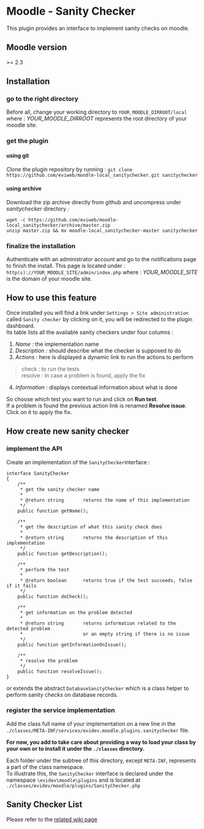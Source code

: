 Moodle - Sanity Checker
=======================
This plugin provides an interface to implement sanity checks on moodle.   
    
Moodle version
--------------
\>= 2.3   
    
Installation
------------
### go to the right directory
Before all, change your working directory to `YOUR_MOODLE_DIRROOT/local` where : 
*YOUR_MOODLE_DIRROOT* represents the root directory of your moodle site.   
    
### get the plugin
#### using git
Clone the plugin repository by running : 
`git clone https://github.com/eviweb/moodle-local_sanitychecker.git sanitychecker`   
    
#### using archive
Download the zip archive directly from github and uncompress under *sanitychecker* directory :    
    
    wget -c https://github.com/eviweb/moodle-local_sanitychecker/archive/master.zip    
    unzip master.zip && mv moodle-local_sanitychecker-master sanitychecker    
     
### finalize the installation
Authenticate with an administrator account and go to the notifications page to 
finish the install. This page is located under :    
`http(s)://YOUR_MOODLE_SITE/admin/index.php` where : 
*YOUR_MOODLE_SITE* is the domain of your moodle site.   
     
How to use this feature
-----------------------
Once installed you will find a link under `Settings > Site administration` called 
`Sanity checker` by clicking on it, you will be redirected to the plugin dashboard.    
Its table lists all the available sanity checkers under four columns :     
    
1.  _Name :_ the implementation name    
2.  _Description :_ should describe what the checker is supposed to do
3.  _Actions :_ here is displayed a dynamic link to run the actions to perform    
>   check : to run the tests    
>   resolve : in case a problem is found, apply the fix    
4.  _Information :_ displays contextual information about what is done    
    
So choose which test you want to run and click on **Run test**.    
If a problem is found the previous action link is renamed **Resolve issue**.   
Click on it to apply the fix.    
     
How create new sanity checker
-----------------------------
### implement the API
Create an implementation of the `SanityChecker`interface :    
    
    interface SanityChecker
    {
        /**
         * get the sanity checker name
         * 
         * @return string       returns the name of this implementation
         */
        public function getName();

        /**
         * get the description of what this sanity check does
         * 
         * @return string       returns the description of this implementation
         */
        public function getDescription();

        /**
         * perform the test
         * 
         * @return boolean      returns true if the test succeeds, false if it fails
         */
        public function doCheck();

        /**
         * get information on the problem detected
         * 
         * @return string       returns information related to the detected problem
         *                      or an empty string if there is no issue
         */
        public function getInformationOnIssue();

        /**
         * resolve the problem
         */
        public function resolveIssue();
    }

or extends the abstract `DatabaseSanityChecker` which is a class helper to perform 
sanity checks on database records.    
     
### register the service implementation
Add the class full name of your implementation on a new line in the 
`./classes/META-INF/services/evidev.moodle.plugins.sanitychecker` file.    
    
**For now, you add to take care about providing a way to load your class by your own
or to install it under the `./classes` directory.**    
    
Each folder under the subtree of this directory, except `META-INF`, represents 
a part of the class namespace.    
To illustrate this, the `SanityChecker` interface is declared under the namespace 
`\evidev\moodle\plugins` and is located at `./classes/evidev/moodle/plugins/SanityChecker.php`
     
Sanity Checker List
-------------------
Please refer to the [related wiki page](https://github.com/eviweb/moodle-local_sanitychecker/wiki)    
